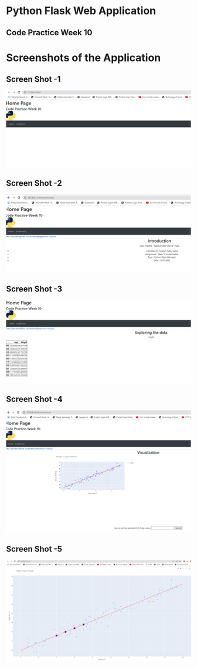 # Python Flask Web Application 
## Code Practice Week 10

# Screenshots of the Application

## Screen Shot -1
<img src="/images/ScreenShot_Dashboard-1.jpg" alt="Screen Shot -1"/>


## Screen Shot -2
<img src="/images/ScreenShot_Dashboard-2.jpg" alt="Screen Shot -2"/>


## Screen Shot -3
<img src="/images/ScreenShot_Dashboard-3.jpg" alt="Screen Shot -3"/>


## Screen Shot -4
<img src="/images/ScreenShot_Dashboard-4.jpg" alt="Screen Shot -4"/>

## Screen Shot -5
<img src="/images/ScreenShot_Dashboard-5.jpg" alt="Screen Shot -5"/>
